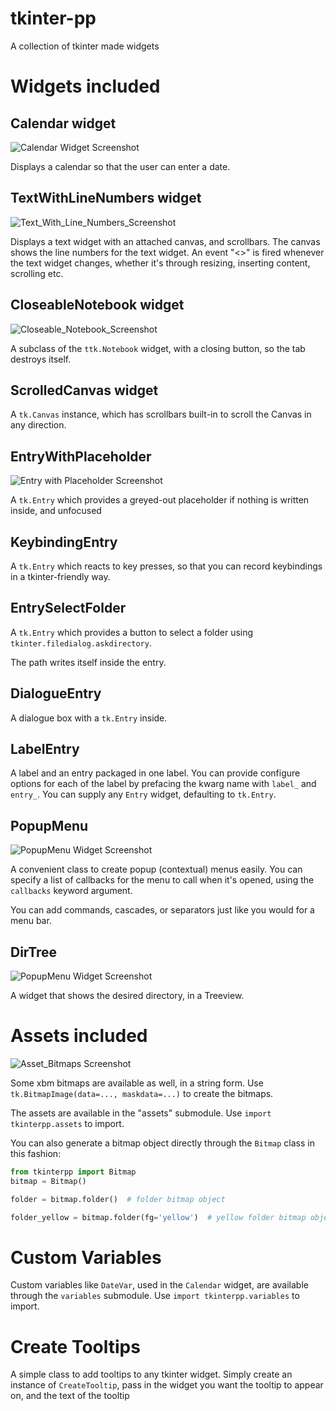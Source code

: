 # tkinter-pp
A collection of tkinter made widgets

# Widgets included

## Calendar widget
![Calendar Widget Screenshot](/images/calendar_widget.png)

Displays a calendar so that the user can enter a date.

## TextWithLineNumbers widget

![Text_With_Line_Numbers_Screenshot](/images/text_with_line_numbers_widget.png)

Displays a text widget with an attached canvas, and scrollbars. The canvas shows the line numbers
for the text widget. An event "<<Change>>" is fired whenever the text widget changes, whether
it's through resizing, inserting content, scrolling etc.


## CloseableNotebook widget

![Closeable_Notebook_Screenshot](/images/closeable_notebook_widget.png)

A subclass of the `ttk.Notebook` widget, with a closing button, so the tab destroys itself.

## ScrolledCanvas widget 
A `tk.Canvas` instance, which has scrollbars built-in to scroll the Canvas in any direction.

## EntryWithPlaceholder
![Entry with Placeholder Screenshot](/images/entrywithplaceholder_widget.png)

A `tk.Entry` which provides a greyed-out placeholder if nothing is written inside, and unfocused

## KeybindingEntry
A `tk.Entry` which reacts to key presses, so that you can record keybindings in a tkinter-friendly way.

## EntrySelectFolder
A `tk.Entry` which provides a button to select a folder using `tkinter.filedialog.askdirectory`.

The path writes itself inside the entry.

## DialogueEntry
A dialogue box with a `tk.Entry` inside.

## LabelEntry
A label and an entry packaged in one label. You can provide configure options for each of the label
by prefacing the kwarg name with `label_` and `entry_`. You can supply any `Entry` widget, defaulting
to `tk.Entry`.

## PopupMenu
![PopupMenu Widget Screenshot](/images/popup_menu_widget.png)

A convenient class to create popup (contextual) menus easily. You can specify a list of callbacks
for the menu to call when it's opened, using the `callbacks` keyword argument.

You can add commands, cascades, or separators just like you would for a menu bar.

## DirTree

![PopupMenu Widget Screenshot](/images/dirtree_widget.png)

A widget that shows the desired directory, in a Treeview.

# Assets included

![Asset_Bitmaps Screenshot](/images/assets.png)

Some xbm bitmaps are available as well, in a string form. Use `tk.BitmapImage(data=..., maskdata=...)`
to create the bitmaps.

The assets are available in the "assets" submodule. Use `import tkinterpp.assets` to import.

You can also generate a bitmap object directly through the `Bitmap` class in this fashion:
```python
from tkinterpp import Bitmap
bitmap = Bitmap()

folder = bitmap.folder()  # folder bitmap object

folder_yellow = bitmap.folder(fg='yellow')  # yellow folder bitmap object
```

# Custom Variables

Custom variables like `DateVar`, used in the `Calendar` widget, are available through the `variables`
submodule. Use `import tkinterpp.variables` to import.

# Create Tooltips

A simple class to add tooltips to any tkinter widget. Simply create an instance of `CreateTooltip`, 
pass in the widget you want the tooltip to appear on, and the text of the tooltip
